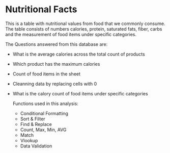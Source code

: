 # Nutritional Facts

This is a table with nutritional values from food that we commonly consume. The table consists of numbers calories, protein, saturated fats, fiber, carbs and the measurement of food items under specific categories. 

The Questions answered from this database are: 

- What is the average calories across the total count of products
- Which product has the maximum calories
- Count of food items in the sheet
- Cleanning data by replacing cells with 0
- What is the calory count of food items under specific categories

  Functions used in this analysis:
  - Conditional Formatting
  - Sort & Filter
  - Find & Replace
  - Count, Max, Min, AVG
  - Match
  - Vlookup
  - Data Validation
